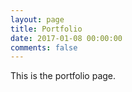 ```yaml
---
layout: page
title: Portfolio
date: 2017-01-08 00:00:00
comments: false
---
```

<p>This is the portfolio page.</p>
